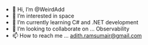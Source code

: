 - 👋 Hi, I’m @WeirdAdd
- 👀 I’m interested in space
- 🌱 I’m currently learning C# and .NET development 
- 💞️ I’m looking to collaborate on ... Observability 
- 📫 How to reach me ... adith.ramsumair@gmail.com

<!---
WeirdAdd/WeirdAdd is a ✨ special ✨ repository because its `README.md` (this file) appears on your GitHub profile.
You can click the Preview link to take a look at your changes.
--->
